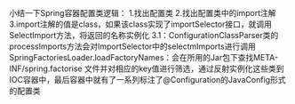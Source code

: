 小结一下Spring容器配置类逻辑：
    1.找出配置类
    2.找出配置类中的import注解
    3.import注解的值是class，如果该class实现了importSelector接口，就调用SelectImport方法，将返回的名称实例化
        3.1：ConfigurationClassParser类的processImports方法会对ImportSelector中的selectmImports进行调用
     SpringFactoriesLoader.loadFactoryNames：会在所用的Jar包下查找META-INF/spring.factorise 文件并对相应的key值进行筛选，通过反射实例化这些类到IOC容器中，最后容器中就有了一系列标注了@Configuration的JavaConfig形式的配置类
